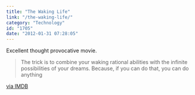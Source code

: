 ```yaml
---
title: "The Waking Life"
link: "/the-waking-life/"
category: "Technology"
id: "1705"
date: "2012-01-31 07:28:05"
---
```


Excellent thought provocative movie.

> The trick is to combine your waking rational abilities with the infinite possibilities of your dreams. Because, if you
> can do that, you can do anything

[via IMDB](https://www.imdb.com/title/tt0243017/)
